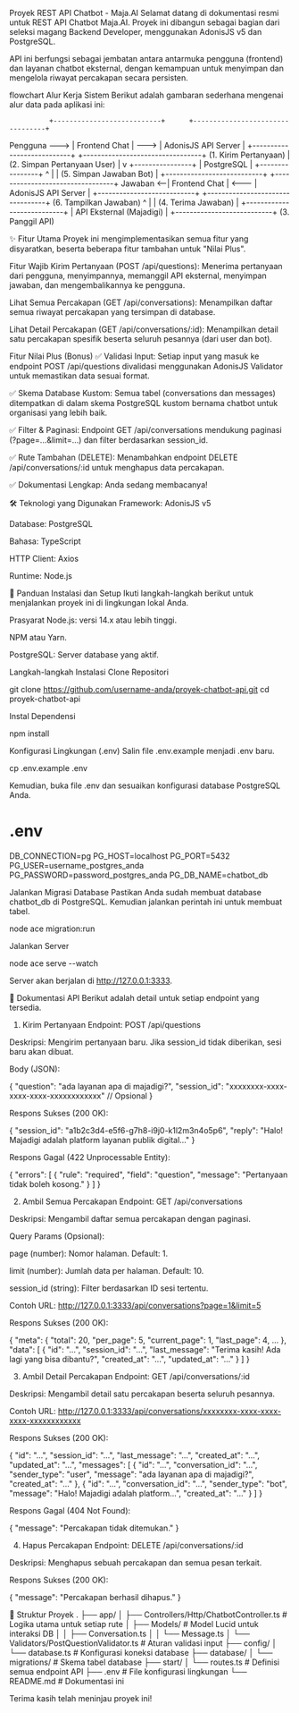 Proyek REST API Chatbot - Maja.AI
Selamat datang di dokumentasi resmi untuk REST API Chatbot Maja.AI. Proyek ini dibangun sebagai bagian dari seleksi magang Backend Developer, menggunakan AdonisJS v5 dan PostgreSQL.

API ini berfungsi sebagai jembatan antara antarmuka pengguna (frontend) dan layanan chatbot eksternal, dengan kemampuan untuk menyimpan dan mengelola riwayat percakapan secara persisten.

flowchart Alur Kerja Sistem
Berikut adalah gambaran sederhana mengenai alur data pada aplikasi ini:

              +---------------------------+      +---------------------------------+
Pengguna ---> |       Frontend Chat       | ---> |        AdonisJS API Server      |
              +---------------------------+      +---------------------------------+
                  (1. Kirim Pertanyaan)              |  (2. Simpan Pertanyaan User)
                                                     |
                                                     v
                                             +----------------+
                                             |   PostgreSQL   |
                                             +----------------+
                                                     ^
                                                     |
                                                     |  (5. Simpan Jawaban Bot)
                                                     |
              +---------------------------+      +---------------------------------+
   Jawaban <--|       Frontend Chat       | <--- |        AdonisJS API Server      |
              +---------------------------+      +---------------------------------+
                  (6. Tampilkan Jawaban)             ^
                                                     |
                                                     | (4. Terima Jawaban)
                                                     |
                                             +---------------------------+
                                             |   API Eksternal (Majadigi)  |
                                             +---------------------------+
                                                 (3. Panggil API)

✨ Fitur Utama
Proyek ini mengimplementasikan semua fitur yang disyaratkan, beserta beberapa fitur tambahan untuk "Nilai Plus".

Fitur Wajib
Kirim Pertanyaan (POST /api/questions): Menerima pertanyaan dari pengguna, menyimpannya, memanggil API eksternal, menyimpan jawaban, dan mengembalikannya ke pengguna.

Lihat Semua Percakapan (GET /api/conversations): Menampilkan daftar semua riwayat percakapan yang tersimpan di database.

Lihat Detail Percakapan (GET /api/conversations/:id): Menampilkan detail satu percakapan spesifik beserta seluruh pesannya (dari user dan bot).

Fitur Nilai Plus (Bonus)
✅ Validasi Input: Setiap input yang masuk ke endpoint POST /api/questions divalidasi menggunakan AdonisJS Validator untuk memastikan data sesuai format.

✅ Skema Database Kustom: Semua tabel (conversations dan messages) ditempatkan di dalam skema PostgreSQL kustom bernama chatbot untuk organisasi yang lebih baik.

✅ Filter & Paginasi: Endpoint GET /api/conversations mendukung paginasi (?page=...&limit=...) dan filter berdasarkan session_id.

✅ Rute Tambahan (DELETE): Menambahkan endpoint DELETE /api/conversations/:id untuk menghapus data percakapan.

✅ Dokumentasi Lengkap: Anda sedang membacanya!

🛠️ Teknologi yang Digunakan
Framework: AdonisJS v5

Database: PostgreSQL

Bahasa: TypeScript

HTTP Client: Axios

Runtime: Node.js

🚀 Panduan Instalasi dan Setup
Ikuti langkah-langkah berikut untuk menjalankan proyek ini di lingkungan lokal Anda.

Prasyarat
Node.js: versi 14.x atau lebih tinggi.

NPM atau Yarn.

PostgreSQL: Server database yang aktif.

Langkah-langkah Instalasi
Clone Repositori

git clone https://github.com/username-anda/proyek-chatbot-api.git
cd proyek-chatbot-api

Instal Dependensi

npm install

Konfigurasi Lingkungan (.env)
Salin file .env.example menjadi .env baru.

cp .env.example .env

Kemudian, buka file .env dan sesuaikan konfigurasi database PostgreSQL Anda.

# .env
DB_CONNECTION=pg
PG_HOST=localhost
PG_PORT=5432
PG_USER=username_postgres_anda
PG_PASSWORD=password_postgres_anda
PG_DB_NAME=chatbot_db

Jalankan Migrasi Database
Pastikan Anda sudah membuat database chatbot_db di PostgreSQL. Kemudian jalankan perintah ini untuk membuat tabel.

node ace migration:run

Jalankan Server

node ace serve --watch

Server akan berjalan di http://127.0.0.1:3333.

📖 Dokumentasi API
Berikut adalah detail untuk setiap endpoint yang tersedia.

1. Kirim Pertanyaan
Endpoint: POST /api/questions

Deskripsi: Mengirim pertanyaan baru. Jika session_id tidak diberikan, sesi baru akan dibuat.

Body (JSON):

{
  "question": "ada layanan apa di majadigi?",
  "session_id": "xxxxxxxx-xxxx-xxxx-xxxx-xxxxxxxxxxxx" // Opsional
}

Respons Sukses (200 OK):

{
  "session_id": "a1b2c3d4-e5f6-g7h8-i9j0-k1l2m3n4o5p6",
  "reply": "Halo! Majadigi adalah platform layanan publik digital..."
}

Respons Gagal (422 Unprocessable Entity):

{
  "errors": [
    {
      "rule": "required",
      "field": "question",
      "message": "Pertanyaan tidak boleh kosong."
    }
  ]
}

2. Ambil Semua Percakapan
Endpoint: GET /api/conversations

Deskripsi: Mengambil daftar semua percakapan dengan paginasi.

Query Params (Opsional):

page (number): Nomor halaman. Default: 1.

limit (number): Jumlah data per halaman. Default: 10.

session_id (string): Filter berdasarkan ID sesi tertentu.

Contoh URL: http://127.0.0.1:3333/api/conversations?page=1&limit=5

Respons Sukses (200 OK):

{
  "meta": {
    "total": 20,
    "per_page": 5,
    "current_page": 1,
    "last_page": 4,
    ...
  },
  "data": [
    {
      "id": "...",
      "session_id": "...",
      "last_message": "Terima kasih! Ada lagi yang bisa dibantu?",
      "created_at": "...",
      "updated_at": "..."
    }
  ]
}

3. Ambil Detail Percakapan
Endpoint: GET /api/conversations/:id

Deskripsi: Mengambil detail satu percakapan beserta seluruh pesannya.

Contoh URL: http://127.0.0.1:3333/api/conversations/xxxxxxxx-xxxx-xxxx-xxxx-xxxxxxxxxxxx

Respons Sukses (200 OK):

{
  "id": "...",
  "session_id": "...",
  "last_message": "...",
  "created_at": "...",
  "updated_at": "...",
  "messages": [
    {
      "id": "...",
      "conversation_id": "...",
      "sender_type": "user",
      "message": "ada layanan apa di majadigi?",
      "created_at": "..."
    },
    {
      "id": "...",
      "conversation_id": "...",
      "sender_type": "bot",
      "message": "Halo! Majadigi adalah platform...",
      "created_at": "..."
    }
  ]
}

Respons Gagal (404 Not Found):

{
  "message": "Percakapan tidak ditemukan."
}

4. Hapus Percakapan
Endpoint: DELETE /api/conversations/:id

Deskripsi: Menghapus sebuah percakapan dan semua pesan terkait.

Respons Sukses (200 OK):

{
  "message": "Percakapan berhasil dihapus."
}

📁 Struktur Proyek
.
├── app/
│   ├── Controllers/Http/ChatbotController.ts  # Logika utama untuk setiap rute
│   ├── Models/                             # Model Lucid untuk interaksi DB
│   │   ├── Conversation.ts
│   │   └── Message.ts
│   └── Validators/PostQuestionValidator.ts    # Aturan validasi input
├── config/
│   └── database.ts                         # Konfigurasi koneksi database
├── database/
│   └── migrations/                         # Skema tabel database
├── start/
│   └── routes.ts                           # Definisi semua endpoint API
├── .env                                    # File konfigurasi lingkungan
└── README.md                               # Dokumentasi ini

Terima kasih telah meninjau proyek ini!